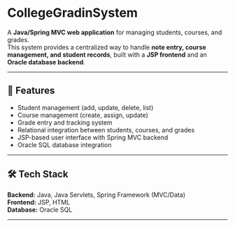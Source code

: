 # CollegeGradinSystem

A **Java/Spring MVC web application** for managing students, courses, and grades.  
This system provides a centralized way to handle **note entry, course management, and student records**, built with a **JSP frontend** and an **Oracle database backend**.

---

## 🚀 Features
- Student management (add, update, delete, list)  
- Course management (create, assign, update)  
- Grade entry and tracking system  
- Relational integration between students, courses, and grades  
- JSP-based user interface with Spring MVC backend  
- Oracle SQL database integration  

---

## 🛠️ Tech Stack
**Backend:** Java, Java Servlets, Spring Framework (MVC/Data)  
**Frontend:** JSP, HTML  
**Database:** Oracle SQL  

---

